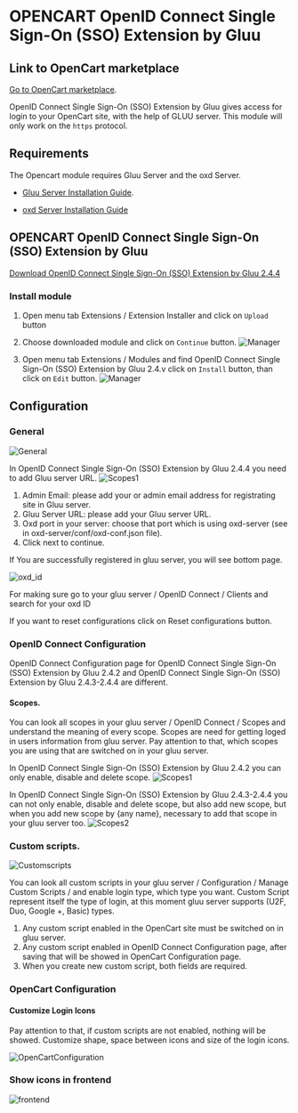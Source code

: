 # OPENCART OpenID Connect Single Sign-On (SSO) Extension by Gluu 
## Link to OpenCart marketplace  

[Go to OpenCart marketplace](http://www.opencart.com/index.php?route=extension/extension/info&extension_id=27180&filter_search=Gluu).

OpenID Connect Single Sign-On (SSO) Extension by Gluu gives access for login to your OpenCart site, with the help of GLUU server.
This module will only work on the `https` protocol.

## Requirements
The Opencart module requires Gluu Server and the oxd Server.

* [Gluu Server Installation Guide](https://www.gluu.org/docs/deployment/).

* [oxd Server Installation Guide](https://oxd.gluu.org/docs/oxdserver/install/)

## OPENCART  OpenID Connect Single Sign-On (SSO) Extension by Gluu
 
[Download OpenID Connect Single Sign-On (SSO) Extension by Gluu 2.4.4](https://github.com/GluuFederation/gluu-sso-OpenCart-module/raw/master/Gluu_SSO_2.4.4/Gluu_SSO_2.4.4.zip)

### Install module
 
1. Open menu tab Extensions / Extension Installer and click on ```Upload``` button

2. Choose downloaded module and click on ```Continue``` button. 
![Manager](https://raw.githubusercontent.com/GluuFederation/gluu-sso-OpenCart-module/master/docu/1.png) 

3. Open menu tab Extensions / Modules and find OpenID Connect Single Sign-On (SSO) Extension by Gluu 2.4.v click on ```Install``` button, than click on ```Edit``` button.
![Manager](https://raw.githubusercontent.com/GluuFederation/gluu-sso-OpenCart-module/master/docu/2.png) 

## Configuration
### General

![General](https://raw.githubusercontent.com/GluuFederation/gluu-sso-OpenCart-module/master/docu/6.png)  

In OpenID Connect Single Sign-On (SSO) Extension by Gluu 2.4.4  you need to add Gluu server URL.
![Scopes1](https://raw.githubusercontent.com/GluuFederation/gluu-sso-OpenCart-module/master/docu/15.png) 

1. Admin Email: please add your or admin email address for registrating site in Gluu server.
2. Gluu Server URL: please add your Gluu server URL.
3. Oxd port in your server: choose that port which is using oxd-server (see in oxd-server/conf/oxd-conf.json file).
4. Click next to continue.

If You are successfully registered in gluu server, you will see bottom page.

![oxd_id](https://raw.githubusercontent.com/GluuFederation/gluu-sso-OpenCart-module/master/docu/7.png)

For making sure go to your gluu server / OpenID Connect / Clients and search for your oxd ID

If you want to reset configurations click on Reset configurations button.

### OpenID Connect Configuration

OpenID Connect Configuration page for OpenID Connect Single Sign-On (SSO) Extension by Gluu 2.4.2 and OpenID Connect Single Sign-On (SSO) Extension by Gluu 2.4.3-2.4.4 are different.

#### Scopes.
You can look all scopes in your gluu server / OpenID Connect / Scopes and understand the meaning of  every scope.
Scopes are need for getting loged in users information from gluu server.
Pay attention to that, which scopes you are using that are switched on in your gluu server.

In OpenID Connect Single Sign-On (SSO) Extension by Gluu 2.4.2  you can only enable, disable and delete scope.
![Scopes1](https://raw.githubusercontent.com/GluuFederation/gluu-sso-OpenCart-module/master/docu/8.png) 

In OpenID Connect Single Sign-On (SSO) Extension by Gluu 2.4.3-2.4.4 you can not only enable, disable and delete scope, but also add new scope, but when you add new scope by {any name}, necessary to add that scope in your gluu server too. 
![Scopes2](https://raw.githubusercontent.com/GluuFederation/gluu-sso-OpenCart-module/master/docu/9.png) 

### Custom scripts.

![Customscripts](https://raw.githubusercontent.com/GluuFederation/gluu-sso-OpenCart-module/master/docu/10.png)  

You can look all custom scripts in your gluu server / Configuration / Manage Custom Scripts / and enable login type, which type you want.
Custom Script represent itself the type of login, at this moment gluu server supports (U2F, Duo, Google +, Basic) types.

1. Any custom script enabled in the OpenCart site must be switched on in gluu server.
2. Any custom script enabled in OpenID Connect Configuration page, after saving that will be showed in OpenCart Configuration page.
3. When you create new custom script, both fields are required.

### OpenCart Configuration

#### Customize Login Icons
 
Pay attention to that, if custom scripts are not enabled, nothing will be showed.
Customize shape, space between icons and size of the login icons.

![OpenCartConfiguration](https://raw.githubusercontent.com/GluuFederation/gluu-sso-OpenCart-module/master/docu/11.png)  

### Show icons in frontend

![frontend](https://raw.githubusercontent.com/GluuFederation/gluu-sso-OpenCart-module/master/docu/12.png) 

